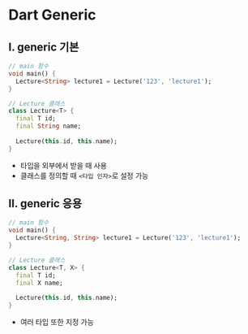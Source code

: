 # Dart Generic

## Ⅰ. generic 기본
```dart
// main 함수
void main() {
  Lecture<String> lecture1 = Lecture('123', 'lecture1');
}

// Lecture 클래스
class Lecture<T> {
  final T id;
  final String name;
  
  Lecture(this.id, this.name);
}
```
- 타입을 외부에서 받을 때 사용
- 클래스를 정의할 때 `<타입 인자>`로 설정 가능

## Ⅱ. generic 응용
```dart
// main 함수
void main() {
  Lecture<String, String> lecture1 = Lecture('123', 'lecture1');
}

// Lecture 클래스
class Lecture<T, X> {
  final T id;
  final X name;
  
  Lecture(this.id, this.name);
}
```
- 여러 타입 또한 지정 가능